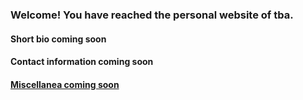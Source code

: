 ### Welcome! You have reached the personal website of tba.

#### Short bio coming soon

#### Contact information coming soon

#### [Miscellanea coming soon](miscellanea.md)





